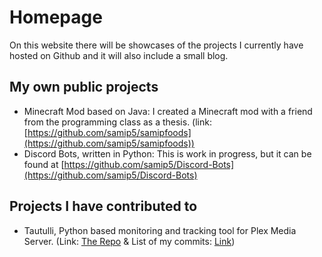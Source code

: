 # Homepage

On this website there will be showcases of the projects I currently have hosted on Github and it will also include a small blog.

## My own public projects

- Minecraft Mod based on Java: I created a Minecraft mod with a friend from the programming class as a thesis. (link: [https://github.com/samip5/samipfoods](https://github.com/samip5/samipfoods))
- Discord Bots, written in Python: This is work in progress, but it can be found at [https://github.com/samip5/Discord-Bots](https://github.com/samip5/Discord-Bots)

## Projects I have contributed to
- Tautulli, Python based monitoring and tracking tool for Plex Media Server. (Link: [The Repo](https://github.com/Tautulli/Tautulli) & List of my commits: [Link](https://github.com/Tautulli/Tautulli/commits?author=samip5)) 
